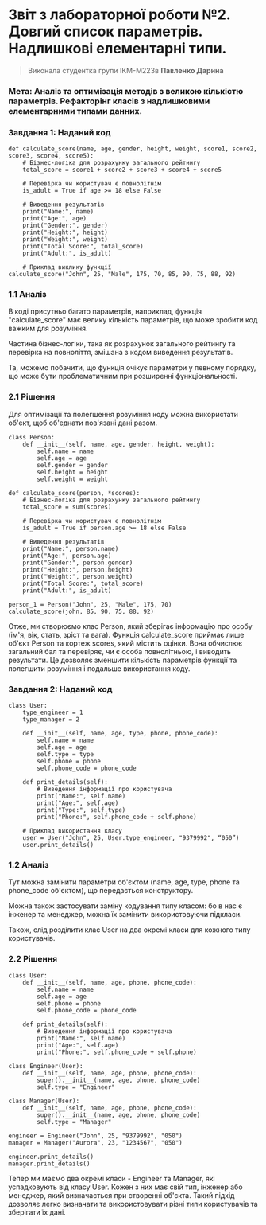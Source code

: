 # Звіт з лабораторної роботи №2. Довгий список параметрів. Надлишкові елементарні типи.
> Виконала студентка групи ІКМ-М223в **Павленко Дарина**
### Мета: Аналіз та оптимізація методів з великою кількістю параметрів. Рефакторінг класів з надлишковими елементарними типами данних.

### Завдання 1: Наданий код

    def calculate_score(name, age, gender, height, weight, score1, score2, score3, score4, score5):
        # Бізнес-логіка для розрахунку загального рейтингу
        total_score = score1 + score2 + score3 + score4 + score5

        # Перевірка чи користувач є повнолітнім
        is_adult = True if age >= 18 else False

        # Виведення результатів
        print("Name:", name)
        print("Age:", age)
        print("Gender:", gender)
        print("Height:", height)
        print("Weight:", weight)
        print("Total Score:", total_score)
        print("Adult:", is_adult)

        # Приклад виклику функції
    calculate_score("John", 25, "Male", 175, 70, 85, 90, 75, 88, 92)

### 1.1 Аналіз

В коді присутньо багато параметрів, наприклад, функція "calculate_score" має велику кількість параметрів, що може зробити код важким для розуміння.

Частина бізнес-логіки, така як розрахунок загального рейтингу та перевірка на повноліття, змішана з кодом виведення результатів.

Та, можемо побачити, що функція очікує параметри у певному порядку, що може бути проблематичним при розширенні функціональності.

### 2.1 Рішення

Для оптимізації та полегшення розуміння коду можна використати об'єкт, щоб об'єднати пов'язані дані разом.

    class Person:
        def __init__(self, name, age, gender, height, weight):
            self.name = name
            self.age = age
            self.gender = gender
            self.height = height
            self.weight = weight

    def calculate_score(person, *scores):
        # Бізнес-логіка для розрахунку загального рейтингу
        total_score = sum(scores)

        # Перевірка чи користувач є повнолітнім
        is_adult = True if person.age >= 18 else False

        # Виведення результатів
        print("Name:", person.name)
        print("Age:", person.age)
        print("Gender:", person.gender)
        print("Height:", person.height)
        print("Weight:", person.weight)
        print("Total Score:", total_score)
        print("Adult:", is_adult)

    person_1 = Person("John", 25, "Male", 175, 70)
    calculate_score(john, 85, 90, 75, 88, 92)


Отже, ми створюємо клас Person, який зберігає інформацію про особу (ім'я, вік, стать, зріст та вага). Функція calculate_score приймає лише об'єкт Person та кортеж scores, який містить оцінки. Вона обчислює загальний бал та перевіряє, чи є особа повнолітньою, і виводить результати. Це дозволяє зменшити кількість параметрів функції та полегшити розуміння і подальше використання коду.


### Завдання 2: Наданий код 

    class User:
        type_engineer = 1
        type_manager = 2    

        def __init__(self, name, age, type, phone, phone_code):
            self.name = name
            self.age = age
            self.type = type
            self.phone = phone
            self.phone_code = phone_code

        def print_details(self):
            # Виведення інформації про користувача
            print("Name:", self.name)
            print("Age:", self.age)
            print("Type:", self.type)
            print("Phone:", self.phone_code + self.phone)

        # Приклад використання класу
        user = User("John", 25, User.type_engineer, "9379992", “050”)
        user.print_details()

### 1.2 Аналіз 

Тут можна замінити параметри об'єктом (name, age, type, phone та phone_code об'єктом), що передається конструктору.

Можна також застосувати заміну кодування типу класом: бо в нас є інженер та менеджер, можна їх замінити використовуючи підкласи.

Також, слід розділити клас User на два окремі класи для кожного типу користувачів.

### 2.2 Рішення

    class User:
        def __init__(self, name, age, phone, phone_code):
            self.name = name
            self.age = age
            self.phone = phone
            self.phone_code = phone_code

        def print_details(self):
            # Виведення інформації про користувача
            print("Name:", self.name)
            print("Age:", self.age)
            print("Phone:", self.phone_code + self.phone)

    class Engineer(User):
        def __init__(self, name, age, phone, phone_code):
            super().__init__(name, age, phone, phone_code)
            self.type = "Engineer"

    class Manager(User):
        def __init__(self, name, age, phone, phone_code):
            super().__init__(name, age, phone, phone_code)
            self.type = "Manager"

    engineer = Engineer("John", 25, "9379992", "050")
    manager = Manager("Aurora", 23, "1234567", "050")

    engineer.print_details()
    manager.print_details()

Тепер ми маємо два окремі класи - Engineer та Manager, які успадковують від класу User. Кожен з них має свій тип, інженер або менеджер, який визначається при створенні об'єкта. Такий підхід дозволяє легко визначати та використовувати різні типи користувачів та зберігати їх дані.
